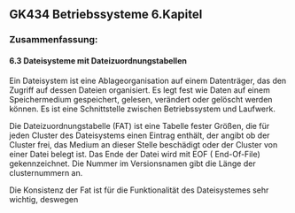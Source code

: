 ## GK434 Betriebssysteme 6.Kapitel

### Zusammenfassung:

#### 6.3 Dateisysteme mit Dateizuordnungstabellen

Ein Dateisystem ist eine Ablageorganisation auf einem Datenträger, das den Zugriff auf dessen Dateien organisiert. Es legt fest wie Daten auf einem Speichermedium gespeichert, gelesen, verändert oder gelöscht werden können. Es ist eine Schnittstelle zwischen Betriebssystem und Laufwerk.



Die Dateizuordnungstabelle (FAT) ist eine Tabelle fester Größen, die für jeden Cluster des Dateisystems einen Eintrag enthält, der angibt ob der Cluster frei, das Medium an dieser Stelle beschädigt oder der Cluster von einer Datei belegt ist. Das Ende der Datei wird mit EOF ( End-Of-File) gekennzeichnet. Die Nummer im Versionsnamen gibt die Länge der clusternummern an.

Die Konsistenz der Fat ist für die Funktionalität des Dateisystemes sehr wichtig, deswegen